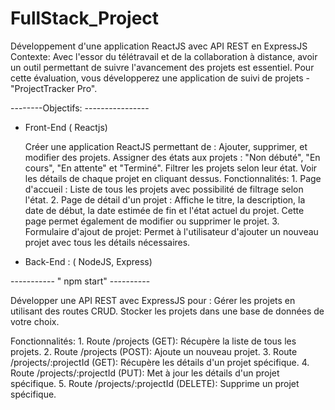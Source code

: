 # FullStack_Project
Développement d'une application ReactJS avec API REST en ExpressJS
Contexte:
Avec l'essor du télétravail et de la collaboration à distance, avoir un outil permettant de suivre l'avancement
des projets est essentiel. Pour cette évaluation, vous développerez une application de suivi de projets -
"ProjectTracker Pro".

--------Objectifs: ----------------

* Front-End ( Reactjs)
   
   Créer une application ReactJS permettant de :
   Ajouter, supprimer, et modifier des projets.
   Assigner des états aux projets : "Non débuté", "En cours", "En attente" et "Terminé".
   Filtrer les projets selon leur état.
   Voir les détails de chaque projet en cliquant dessus.
   Fonctionnalités:
      1. Page d'accueil : Liste de tous les projets avec possibilité de filtrage selon l'état.
      2. Page de détail d'un projet : Affiche le titre, la description, la date de début, la date estimée de fin et
      l'état actuel du projet. Cette page permet également de modifier ou supprimer le projet.
      3. Formulaire d'ajout de projet: Permet à l'utilisateur d'ajouter un nouveau projet avec tous les détails
      nécessaires.

* Back-End : (  NodeJS, Express)
  
 ----------- " npm start" ----------
          
Développer une API REST avec ExpressJS pour :
Gérer les projets en utilisant des routes CRUD.
Stocker les projets dans une base de données de votre choix.

   Fonctionnalités:
      1. Route /projects (GET): Récupère la liste de tous les projets.
      2. Route /projects (POST): Ajoute un nouveau projet.
      3. Route /projects/:projectId (GET): Récupère les détails d'un projet spécifique.
      4. Route /projects/:projectId (PUT): Met à jour les détails d'un projet spécifique.
      5. Route /projects/:projectId (DELETE): Supprime un projet spécifique.
